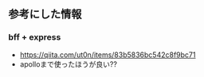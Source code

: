 ## 参考にした情報
### bff + express
- https://qiita.com/ut0n/items/83b5836bc542c8f9bc71
- apolloまで使ったほうが良い??
